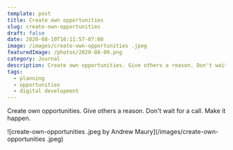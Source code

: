 ```yaml
---
template: post
title: Create own opportunities
slug: create-own-opportunities
draft: false
date: 2020-08-10T16:11:57-07:00
image: /images/create-own-opportunities .jpeg
featuredImage: /photos/2020-08-09.png
category: Journal
description: Create own opportunities. Give others a reason. Don't wait for a call. Make it happen. 
tags:
  - planning
  - opportunities
  - digital development
---
```

Create own opportunities. Give others a reason. Don't wait for a call. Make it happen.

![create-own-opportunities .jpeg by Andrew Maury](/images/create-own-opportunities .jpeg)
